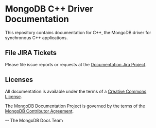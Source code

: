 MongoDB C++ Driver Documentation
====================================

This repository contains documentation for C++, the MongoDB driver
for synchronous C++ applications.


File JIRA Tickets
-----------------

Please file issue reports or requests at the [Documentation Jira Project](https://jira.mongodb.org/browse/DOCS).

Licenses
--------

All documentation is available under the terms of a [Creative Commons
License](https://creativecommons.org/licenses/by-nc-sa/3.0/).

The MongoDB Documentation Project is governed by the terms of the
[MongoDB Contributor Agreement](https://www.mongodb.com/legal/contributor-agreement).

-- The MongoDB Docs Team
  
